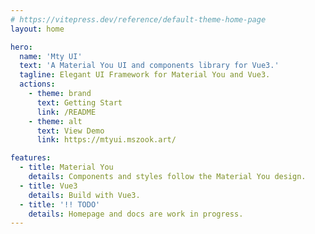 ```yaml
---
# https://vitepress.dev/reference/default-theme-home-page
layout: home

hero:
  name: 'Mty UI'
  text: 'A Material You UI and components library for Vue3.'
  tagline: Elegant UI Framework for Material You and Vue3.
  actions:
    - theme: brand
      text: Getting Start
      link: /README
    - theme: alt
      text: View Demo
      link: https://mtyui.mszook.art/

features:
  - title: Material You
    details: Components and styles follow the Material You design.
  - title: Vue3
    details: Build with Vue3.
  - title: '!! TODO'
    details: Homepage and docs are work in progress.
---
```


